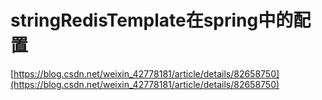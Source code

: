 # stringRedisTemplate在spring中的配置
[https://blog.csdn.net/weixin_42778181/article/details/82658750](https://blog.csdn.net/weixin_42778181/article/details/82658750)
